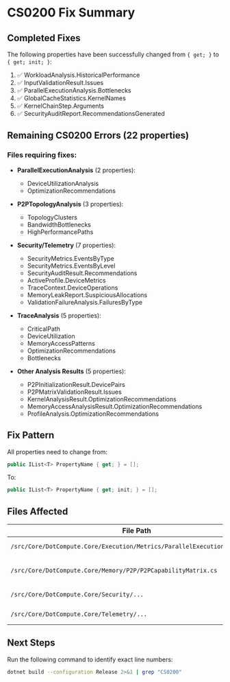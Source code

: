 # CS0200 Fix Summary

## Completed Fixes

The following properties have been successfully changed from `{ get; }` to `{ get; init; }`:

1. ✅ WorkloadAnalysis.HistoricalPerformance  
2. ✅ InputValidationResult.Issues
3. ✅ ParallelExecutionAnalysis.Bottlenecks
4. ✅ GlobalCacheStatistics.KernelNames
5. ✅ KernelChainStep.Arguments
6. ✅ SecurityAuditReport.RecommendationsGenerated

## Remaining CS0200 Errors (22 properties)

### Files requiring fixes:

- **ParallelExecutionAnalysis** (2 properties):
  - DeviceUtilizationAnalysis
  - OptimizationRecommendations

- **P2PTopologyAnalysis** (3 properties):
  - TopologyClusters
  - BandwidthBottlenecks
  - HighPerformancePaths

- **Security/Telemetry** (7 properties):
  - SecurityMetrics.EventsByType
  - SecurityMetrics.EventsByLevel
  - SecurityAuditResult.Recommendations
  - ActiveProfile.DeviceMetrics
  - TraceContext.DeviceOperations
  - MemoryLeakReport.SuspiciousAllocations
  - ValidationFailureAnalysis.FailuresByType

- **TraceAnalysis** (5 properties):
  - CriticalPath
  - DeviceUtilization
  - MemoryAccessPatterns
  - OptimizationRecommendations
  - Bottlenecks

- **Other Analysis Results** (5 properties):
  - P2PInitializationResult.DevicePairs
  - P2PMatrixValidationResult.Issues
  - KernelAnalysisResult.OptimizationRecommendations
  - MemoryAccessAnalysisResult.OptimizationRecommendations
  - ProfileAnalysis.OptimizationRecommendations

## Fix Pattern

All properties need to change from:
```csharp
public IList<T> PropertyName { get; } = [];
```

To:
```csharp
public IList<T> PropertyName { get; init; } = [];
```

## Files Affected

| File Path | Properties to Fix |
|-----------|------------------|
| `/src/Core/DotCompute.Core/Execution/Metrics/ParallelExecutionAnalysis.cs` | DeviceUtilizationAnalysis, OptimizationRecommendations |
| `/src/Core/DotCompute.Core/Memory/P2P/P2PCapabilityMatrix.cs` | TopologyClusters, BandwidthBottlenecks, HighPerformancePaths, Issues |
| `/src/Core/DotCompute.Core/Security/...` | Multiple security-related properties |
| `/src/Core/DotCompute.Core/Telemetry/...` | Multiple telemetry-related properties |

## Next Steps

Run the following command to identify exact line numbers:
```bash
dotnet build --configuration Release 2>&1 | grep "CS0200"
```
